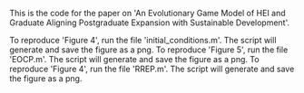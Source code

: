 This is the code for the paper on 'An Evolutionary Game Model of HEI and Graduate Aligning Postgraduate Expansion with Sustainable Development'.

To reproduce 'Figure 4', run the file 'initial_conditions.m'. The script will generate and save the figure as a png.
To reproduce 'Figure 5', run the file 'EOCP.m'. The script will generate and save the figure as a png.
To reproduce 'Figure 4', run the file 'RREP.m'. The script will generate and save the figure as a png.
